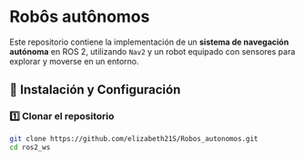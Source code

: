 # Robôs autônomos
Este repositorio contiene la implementación de un **sistema de navegación autónoma** en ROS 2, utilizando `Nav2` y un robot equipado con sensores para explorar y moverse en un entorno.

## 📂 **Instalación y Configuración**
### 1️⃣ Clonar el repositorio
```bash
git clone https://github.com/elizabeth21S/Robos_autonomos.git
cd ros2_ws
